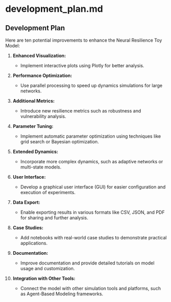 # development_plan.md

## Development Plan

Here are ten potential improvements to enhance the Neural Resilience Toy Model:

1. **Enhanced Visualization:**
   - Implement interactive plots using Plotly for better analysis.

2. **Performance Optimization:**
   - Use parallel processing to speed up dynamics simulations for large networks.

3. **Additional Metrics:**
   - Introduce new resilience metrics such as robustness and vulnerability analysis.

4. **Parameter Tuning:**
   - Implement automatic parameter optimization using techniques like grid search or Bayesian optimization.

5. **Extended Dynamics:**
   - Incorporate more complex dynamics, such as adaptive networks or multi-state models.

6. **User Interface:**
   - Develop a graphical user interface (GUI) for easier configuration and execution of experiments.

7. **Data Export:**
   - Enable exporting results in various formats like CSV, JSON, and PDF for sharing and further analysis.

8. **Case Studies:**
   - Add notebooks with real-world case studies to demonstrate practical applications.

9. **Documentation:**
   - Improve documentation and provide detailed tutorials on model usage and customization.

10. **Integration with Other Tools:**
    - Connect the model with other simulation tools and platforms, such as Agent-Based Modeling frameworks.
